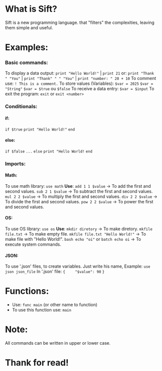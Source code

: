 # What is Sift?
Sift is a new programming language. that "filters" the complexities, leaving them simple and useful. 


# Examples:

### Basic commands:

To display a data output:
	`print "Hello World!"` | `print 21`
	or:
	`print "Thank " "You"` | `print "Thank" " " "You"` | `print "number: " 20 + 10`
To comment use:
	`! This is a comment.`
To store values (Variables):
	`$var = 2025`
	`$var = "String"`
	`$var = $true` ou `$false`
To receive a data entry:
	`$var = $input`
To exit the program:
	`exit` or `exit <number>`

### Conditionals:

#### if:
`if $true`
`print "Hello World!"`
`end`

#### else:
`if $false`
`...`
`else`
`print "Hello World!`
`end`

### Imports:

#### Math:
To use math library: `use math`
**Use**:
`add 1 1 $value` -> To add the first and second values.
`sub 2 1 $value` -> To subtract the first and second values.
`mul 2 2 $value` -> To multiply the first and second values.
`div 2 2 $value` -> To divide the first and second values.
`pow 2 2 $value` -> To power the first and second values.

#### OS:
To use OS library: `use os`
**Use**:
`mkdir diretory` -> To make diretory.
`mkfile file.txt` -> To make empty file.
`mkfile file.txt "Hello World!"` -> To make file with "Hello World!".
`bash echo "oi"` or `batch echo oi` -> To execute system commands.

#### JSON:
To use '.json' files, to create variables. Just write his name, Example:
`use json json_file`
In '.json' file:
`{`
`    "$value": 90`
`}`

# Functions:
* Use: `func main` (or other name to function)
* To use this function use: `main`
# Note:
All commands can be written in upper or lower case.

# Thank for read!